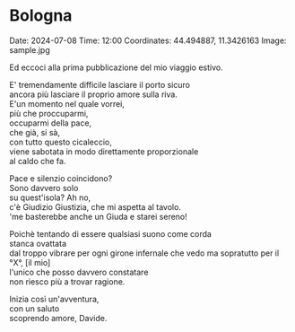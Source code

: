 # Bologna  
Date: 2024-07-08
Time: 12:00
Coordinates: 44.494887, 11.3426163
Image: sample.jpg

Ed eccoci alla prima pubblicazione del mio viaggio estivo. 

E' tremendamente difficile lasciare il porto sicuro  
ancora più lasciare il proprio amore sulla riva.  
E'un momento nel quale vorrei,  
più che proccuparmi,  
occuparmi della pace,  
che già, si sà,  
con tutto questo cicaleccio,  
viene sabotata 
in modo direttamente proporzionale  
al caldo che fa.

Pace e silenzio coincidono?  
Sono davvero solo  
su quest'isola? Ah no,    
c'è Giudizio Giustizia,
che mi aspetta al tavolo.  
'me basterebbe anche un Giuda e starei sereno!

Poichè tentando di essere qualsiasi suono 
come corda  
stanca 
ovattata  
dal troppo vibrare
per ogni girone infernale che vedo
ma sopratutto per il °X°, [il mio]  
l'unico che posso davvero constatare  
non riesco più a trovar ragione.  

Inizia così un'avventura,  
con un saluto  
scoprendo amore, Davide.
